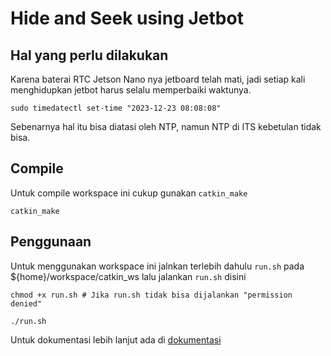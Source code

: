 # Hide and Seek using Jetbot

## Hal yang perlu dilakukan

Karena baterai RTC Jetson Nano nya jetboard telah mati, jadi setiap kali menghidupkan jetbot harus selalu memperbaiki waktunya.

```
sudo timedatectl set-time "2023-12-23 08:08:08"
```

Sebenarnya hal itu bisa diatasi oleh NTP, namun NTP di ITS kebetulan tidak bisa.

## Compile

Untuk compile workspace ini cukup gunakan `catkin_make`

```
catkin_make
```

## Penggunaan

Untuk menggunakan workspace ini jalnkan terlebih dahulu `run.sh` pada ${home}/workspace/catkin_ws lalu jalankan `run.sh` disini

```
chmod +x run.sh # Jika run.sh tidak bisa dijalankan "permission denied"

./run.sh
```

Untuk dokumentasi lebih lanjut ada di [dokumentasi](doc/README.md)
